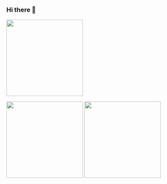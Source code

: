 ### Hi there 👋
<img height="200px" src="https://github-readme-stats.vercel.app/api?username=256-daisuki" />
<p>
  <img height="200px" src="https://github-readme-stats.vercel.app/api?username=256-daisuki&theme=dark"/>
  <img height="200px" src="https://github-readme-stats.vercel.app/api/top-langs/?username=256-daisuki&layout=compact&theme=dark"/>
</p>
